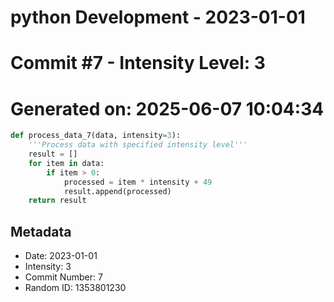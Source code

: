 ﻿# python Development - 2023-01-01
# Commit #7 - Intensity Level: 3
# Generated on: 2025-06-07 10:04:34
```python
def process_data_7(data, intensity=3):
    '''Process data with specified intensity level'''
    result = []
    for item in data:
        if item > 0:
            processed = item * intensity + 49
            result.append(processed)
    return result
```
## Metadata
- Date: 2023-01-01
- Intensity: 3
- Commit Number: 7
- Random ID: 1353801230
